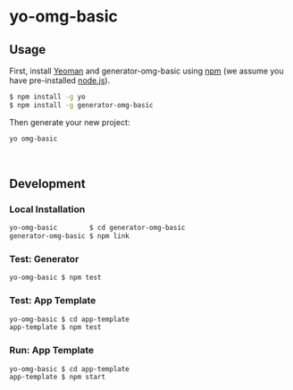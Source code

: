 # yo-omg-basic 

## Usage 

First, install [Yeoman](http://yeoman.io) and generator-omg-basic using [npm](https://www.npmjs.com/) (we assume you have pre-installed [node.js](https://nodejs.org/)).

```bash
$ npm install -g yo
$ npm install -g generator-omg-basic
```

Then generate your new project:

```bash
yo omg-basic
```

<br />

## Development

### Local Installation

```bash
yo-omg-basic        $ cd generator-omg-basic
generator-omg-basic $ npm link
```

### Test: Generator

```bash
yo-omg-basic $ npm test
```

### Test: App Template

```bash
yo-omg-basic $ cd app-template
app-template $ npm test
```

### Run: App Template

```bash
yo-omg-basic $ cd app-template
app-template $ npm start
```

